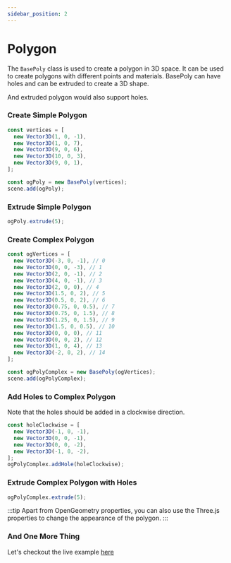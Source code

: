 ```yaml
---
sidebar_position: 2
---
```


# Polygon

The `BasePoly` class is used to create a polygon in 3D space. It can be used to create polygons with different points and materials.
BasePoly can have holes and can be extruded to create a 3D shape.

And extruded polygon would also support holes.

### Create Simple Polygon
```js
const vertices = [
  new Vector3D(1, 0, -1),
  new Vector3D(1, 0, 7),
  new Vector3D(9, 0, 6),
  new Vector3D(10, 0, 3),
  new Vector3D(9, 0, 1),
];

const ogPoly = new BasePoly(vertices);
scene.add(ogPoly);
```

### Extrude Simple Polygon
```js
ogPoly.extrude(5);
```

### Create Complex Polygon
```js
const ogVertices = [
  new Vector3D(-3, 0, -1), // 0
  new Vector3D(0, 0, -3), // 1
  new Vector3D(2, 0, -1), // 2
  new Vector3D(4, 0, -1), // 3
  new Vector3D(2, 0, 0), // 4
  new Vector3D(1.5, 0, 2), // 5
  new Vector3D(0.5, 0, 2), // 6
  new Vector3D(0.75, 0, 0.5), // 7
  new Vector3D(0.75, 0, 1.5), // 8
  new Vector3D(1.25, 0, 1.5), // 9
  new Vector3D(1.5, 0, 0.5), // 10
  new Vector3D(0, 0, 0), // 11
  new Vector3D(0, 0, 2), // 12
  new Vector3D(1, 0, 4), // 13
  new Vector3D(-2, 0, 2), // 14
];

const ogPolyComplex = new BasePoly(ogVertices);
scene.add(ogPolyComplex);
```

### Add Holes to Complex Polygon
Note that the holes should be added in a clockwise direction.
```js
const holeClockwise = [
  new Vector3D(-1, 0, -1),
  new Vector3D(0, 0, -1),
  new Vector3D(0, 0, -2),
  new Vector3D(-1, 0, -2),
];
ogPolyComplex.addHole(holeClockwise);
```

### Extrude Complex Polygon with Holes
```js
ogPolyComplex.extrude(5);
```

:::tip
Apart from OpenGeometry properties, you can also use the Three.js properties to change the appearance of the polygon.
:::

### And One More Thing
Let's checkout the live example [<u>here</u>](https://demos.opengeometry.io/src/kernel/shapes/basePoly.html)